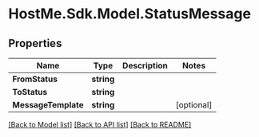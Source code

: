 # HostMe.Sdk.Model.StatusMessage
## Properties

Name | Type | Description | Notes
------------ | ------------- | ------------- | -------------
**FromStatus** | **string** |  | 
**ToStatus** | **string** |  | 
**MessageTemplate** | **string** |  | [optional] 

[[Back to Model list]](../README.md#documentation-for-models) [[Back to API list]](../README.md#documentation-for-api-endpoints) [[Back to README]](../README.md)

